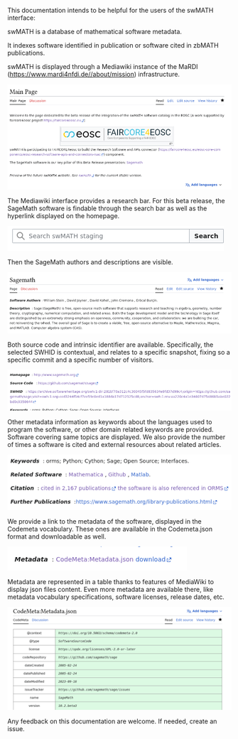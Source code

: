 This documentation intends to be helpful for the users of the swMATH interface:

swMATH is a database of mathematical software metadata.

It indexes software identified in publication or software cited in zbMATH publications.

swMATH is displayed through a Mediawiki instance of the MaRDI (https://www.mardi4nfdi.de//about/mission) infrastructure.

![img.png](img.png)

The Mediawiki interface provides a research bar. 
For this beta release, the SageMath software is findable through the search bar as well as the hyperlink displayed on the homepage.

![img_1.png](img_1.png)

Then the SageMath authors and descriptions are visible.

![img_2.png](img_2.png)

Both source code and intrinsic identifier are available.
Specifically, the selected SWHID is contextual, and relates to a specific snapshot, fixing so a specific commit and a specific number of visitors.

![img_7.png](img_7.png)

Other metadata information as keywords about the languages used to program the software, or other domain related keywords are provided.
Software covering same topics are displayed. 
We also provide the number of times a software is cited and external resources about related articles. 

![img_4.png](img_4.png)

We provide a link to the metadata of the software, displayed in the Codemeta vocabulary.
These ones are available in the Codemeta.json format and downloadable as well.

![img_5.png](img_5.png)

Metadata are represented in a table thanks to features of MediaWiki to display json files content.
Even more metadata are available there, like metadata vocabulary specifications, software licenses, release dates, etc.

![img_6.png](img_6.png)

Any feedback on this documentation are welcome. If needed, create an issue.